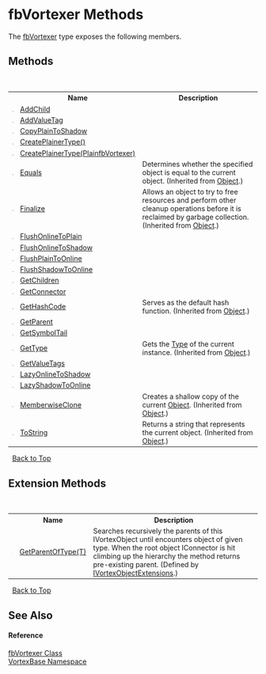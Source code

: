 # fbVortexer Methods
 

The <a href="T_VortexBase_fbVortexer.md">fbVortexer</a> type exposes the following members.


## Methods
&nbsp;<table><tr><th></th><th>Name</th><th>Description</th></tr><tr><td>![Public method](media/pubmethod.gif "Public method")</td><td><a href="M_VortexBase_fbVortexer_AddChild.md">AddChild</a></td><td /></tr><tr><td>![Public method](media/pubmethod.gif "Public method")</td><td><a href="M_VortexBase_fbVortexer_AddValueTag.md">AddValueTag</a></td><td /></tr><tr><td>![Public method](media/pubmethod.gif "Public method")</td><td><a href="M_VortexBase_fbVortexer_CopyPlainToShadow.md">CopyPlainToShadow</a></td><td /></tr><tr><td>![Public method](media/pubmethod.gif "Public method")</td><td><a href="M_VortexBase_fbVortexer_CreatePlainerType.md">CreatePlainerType()</a></td><td /></tr><tr><td>![Protected method](media/protmethod.gif "Protected method")</td><td><a href="M_VortexBase_fbVortexer_CreatePlainerType_1.md">CreatePlainerType(PlainfbVortexer)</a></td><td /></tr><tr><td>![Public method](media/pubmethod.gif "Public method")</td><td><a href="https://docs.microsoft.com/dotnet/api/system.object.equals#System_Object_Equals_System_Object_" target="_blank">Equals</a></td><td>
Determines whether the specified object is equal to the current object.
 (Inherited from <a href="https://docs.microsoft.com/dotnet/api/system.object" target="_blank">Object</a>.)</td></tr><tr><td>![Protected method](media/protmethod.gif "Protected method")</td><td><a href="https://docs.microsoft.com/dotnet/api/system.object.finalize#System_Object_Finalize" target="_blank">Finalize</a></td><td>
Allows an object to try to free resources and perform other cleanup operations before it is reclaimed by garbage collection.
 (Inherited from <a href="https://docs.microsoft.com/dotnet/api/system.object" target="_blank">Object</a>.)</td></tr><tr><td>![Public method](media/pubmethod.gif "Public method")</td><td><a href="M_VortexBase_fbVortexer_FlushOnlineToPlain.md">FlushOnlineToPlain</a></td><td /></tr><tr><td>![Public method](media/pubmethod.gif "Public method")</td><td><a href="M_VortexBase_fbVortexer_FlushOnlineToShadow.md">FlushOnlineToShadow</a></td><td /></tr><tr><td>![Public method](media/pubmethod.gif "Public method")</td><td><a href="M_VortexBase_fbVortexer_FlushPlainToOnline.md">FlushPlainToOnline</a></td><td /></tr><tr><td>![Public method](media/pubmethod.gif "Public method")</td><td><a href="M_VortexBase_fbVortexer_FlushShadowToOnline.md">FlushShadowToOnline</a></td><td /></tr><tr><td>![Public method](media/pubmethod.gif "Public method")</td><td><a href="M_VortexBase_fbVortexer_GetChildren.md">GetChildren</a></td><td /></tr><tr><td>![Public method](media/pubmethod.gif "Public method")</td><td><a href="M_VortexBase_fbVortexer_GetConnector.md">GetConnector</a></td><td /></tr><tr><td>![Public method](media/pubmethod.gif "Public method")</td><td><a href="https://docs.microsoft.com/dotnet/api/system.object.gethashcode#System_Object_GetHashCode" target="_blank">GetHashCode</a></td><td>
Serves as the default hash function.
 (Inherited from <a href="https://docs.microsoft.com/dotnet/api/system.object" target="_blank">Object</a>.)</td></tr><tr><td>![Public method](media/pubmethod.gif "Public method")</td><td><a href="M_VortexBase_fbVortexer_GetParent.md">GetParent</a></td><td /></tr><tr><td>![Public method](media/pubmethod.gif "Public method")</td><td><a href="M_VortexBase_fbVortexer_GetSymbolTail.md">GetSymbolTail</a></td><td /></tr><tr><td>![Public method](media/pubmethod.gif "Public method")</td><td><a href="https://docs.microsoft.com/dotnet/api/system.object.gettype#System_Object_GetType" target="_blank">GetType</a></td><td>
Gets the <a href="https://docs.microsoft.com/dotnet/api/system.type" target="_blank">Type</a> of the current instance.
 (Inherited from <a href="https://docs.microsoft.com/dotnet/api/system.object" target="_blank">Object</a>.)</td></tr><tr><td>![Public method](media/pubmethod.gif "Public method")</td><td><a href="M_VortexBase_fbVortexer_GetValueTags.md">GetValueTags</a></td><td /></tr><tr><td>![Public method](media/pubmethod.gif "Public method")</td><td><a href="M_VortexBase_fbVortexer_LazyOnlineToShadow.md">LazyOnlineToShadow</a></td><td /></tr><tr><td>![Public method](media/pubmethod.gif "Public method")</td><td><a href="M_VortexBase_fbVortexer_LazyShadowToOnline.md">LazyShadowToOnline</a></td><td /></tr><tr><td>![Protected method](media/protmethod.gif "Protected method")</td><td><a href="https://docs.microsoft.com/dotnet/api/system.object.memberwiseclone#System_Object_MemberwiseClone" target="_blank">MemberwiseClone</a></td><td>
Creates a shallow copy of the current <a href="https://docs.microsoft.com/dotnet/api/system.object" target="_blank">Object</a>.
 (Inherited from <a href="https://docs.microsoft.com/dotnet/api/system.object" target="_blank">Object</a>.)</td></tr><tr><td>![Public method](media/pubmethod.gif "Public method")</td><td><a href="https://docs.microsoft.com/dotnet/api/system.object.tostring#System_Object_ToString" target="_blank">ToString</a></td><td>
Returns a string that represents the current object.
 (Inherited from <a href="https://docs.microsoft.com/dotnet/api/system.object" target="_blank">Object</a>.)</td></tr></table>&nbsp;
<a href="#fbvortexer-methods">Back to Top</a>

## Extension Methods
&nbsp;<table><tr><th></th><th>Name</th><th>Description</th></tr><tr><td>![Public Extension Method](media/pubextension.gif "Public Extension Method")</td><td><a href="M_VortexBase_Extensions_IVortexObjectExtensions_GetParentOfType__1.md">GetParentOfType(T)</a></td><td>
Searches recursively the parents of this IVortexObject until encounters object of given type. When the root object IConnector is hit climbing up the hierarchy the method returns pre-existing parent.
 (Defined by <a href="T_VortexBase_Extensions_IVortexObjectExtensions.md">IVortexObjectExtensions</a>.)</td></tr></table>&nbsp;
<a href="#fbvortexer-methods">Back to Top</a>

## See Also


#### Reference
<a href="T_VortexBase_fbVortexer.md">fbVortexer Class</a><br /><a href="N_VortexBase.md">VortexBase Namespace</a><br />